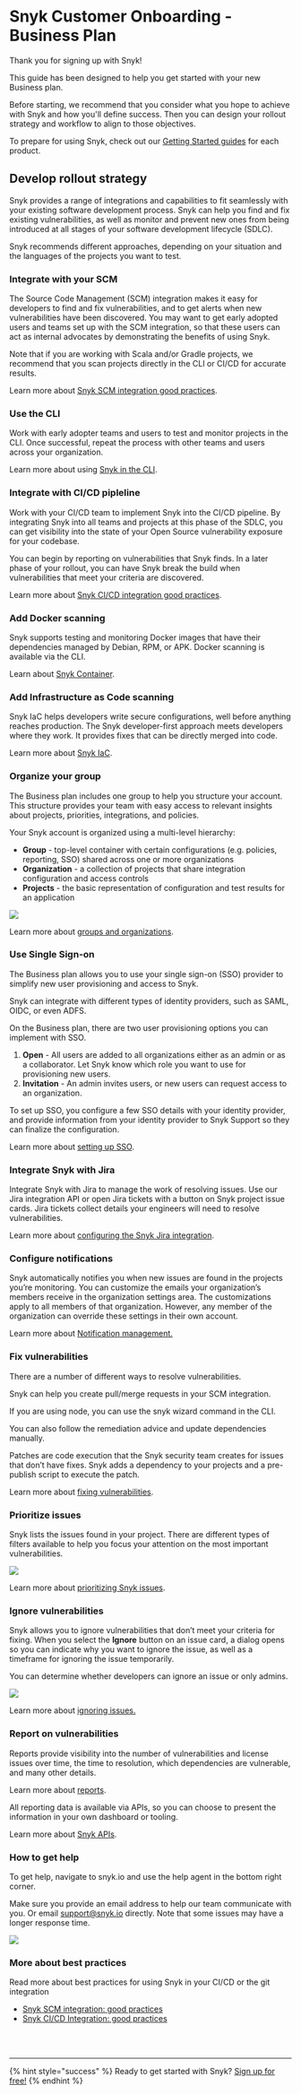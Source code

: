 # Snyk Customer Onboarding - Business Plan

Thank you for signing up with Snyk!

This guide has been designed to help you get started with your new Business plan.

Before starting, we recommend that you consider what you hope to achieve with Snyk and how you'll define success. Then you can design your rollout strategy and workflow to align to those objectives.

To prepare for using Snyk, check out our [Getting Started guides](https://snyk.gitbook.io/user-docs/getting-started) for each product.

## Develop rollout strategy

Snyk provides a range of integrations and capabilities to fit seamlessly with your existing software development process. Snyk can help you find and fix existing vulnerabilities, as well as monitor and prevent new ones from being introduced at all stages of your software development lifecycle \(SDLC\).

Snyk recommends different approaches, depending on your situation and the languages of the projects you want to test.

### Integrate with your SCM

The Source Code Management \(SCM\) integration makes it easy for developers to find and fix vulnerabilities, and to get alerts when new vulnerabilities have been discovered. You may want to get early adopted users and teams set up with the SCM integration, so that these users can act as internal advocates by demonstrating the benefits of using Snyk.

Note that if you are working with Scala and/or Gradle projects, we recommend that you scan projects directly in the CLI or CI/CD for accurate results.

Learn more about [Snyk SCM integration good practices](snyk-scm-integration-good-practices.md).

### Use the CLI

Work with early adopter teams and users to test and monitor projects in the CLI. Once successful, repeat the process with other teams and users across your organization.

Learn more about using [Snyk in the CLI](https://snyk.gitbook.io/user-docs/snyk-cli).

### Integrate with CI/CD pipleline

Work with your CI/CD team to implement Snyk into the CI/CD pipeline. By integrating Snyk into all teams and projects at this phase of the SDLC, you can get visibility into the state of your Open Source vulnerability exposure for your codebase.

You can begin by reporting on vulnerabilities that Snyk finds. In a later phase of your rollout, you can have Snyk break the build when vulnerabilities that meet your criteria are discovered.

Learn more about [Snyk CI/CD integration good practices](https://snyk.gitbook.io/user-docs/getting-started/snyk-billing-plan-onboarding/snyk-cicd-integration-good-practices).

### Add Docker scanning

Snyk supports testing and monitoring Docker images that have their dependencies managed by Debian, RPM, or APK. Docker scanning is available via the CLI.

Learn about [Snyk Container](https://snyk.gitbook.io/user-docs/snyk-container).

### Add Infrastructure as Code scanning

Snyk IaC helps developers write secure configurations, well before anything reaches production. The Snyk developer-first approach meets developers where they work. It provides fixes that can be directly merged into code.

Learn more about [Snyk IaC](https://snyk.gitbook.io/user-docs/snyk-infrastructure-as-code).

### Organize your group

The Business plan includes one group to help you structure your account. This structure provides your team with easy access to relevant insights about projects, priorities, integrations, and policies.

Your Snyk account is organized using a multi-level hierarchy:

* **Group** - top-level container with certain configurations \(e.g. policies, reporting, SSO\) shared across one or more organizations
* **Organization** - a collection of projects that share integration configuration and access controls
* **Projects** - the basic representation of configuration and test results for an application

![](../../.gitbook/assets/groups-and-orgs.png)

Learn more about [groups and organizations](https://support.snyk.io/hc/en-us/articles/360004037617-What-s-a-Snyk-group-).

### Use Single Sign-on

The Business plan allows you to use your single sign-on \(SSO\) provider to simplify new user provisioning and access to Snyk.

Snyk can integrate with different types of identity providers, such as SAML, OIDC, or even ADFS.

On the Business plan, there are two user provisioning options you can implement with SSO.

1. **Open** - All users are added to all organizations either as an admin or as a collaborator. Let Snyk know which role you want to use for provisioning new users.
2. **Invitation** - An admin invites users, or new users can request access to an organization.

To set up SSO, you configure a few SSO details with your identity provider, and provide information from your identity provider to Snyk Support so they can finalize the configuration.

Learn more about [setting up SSO](https://support.snyk.io/hc/en-us/articles/360018025297-Introduction-to-Snyk-Single-Sign-On-SSO-).

### Integrate Snyk with Jira

Integrate Snyk with Jira to manage the work of resolving issues. Use our Jira integration API or open Jira tickets with a button on Snyk project issue cards. Jira tickets collect details your engineers will need to resolve vulnerabilities.

Learn more about [configuring the Snyk Jira integration](https://snyk.gitbook.io/user-docs/integrations/untitled-3/jira).

### Configure notifications

Snyk automatically notifies you when new issues are found in the projects you’re monitoring. You can customize the emails your organization’s members receive in the organization settings area. The customizations apply to all members of that organization. However, any member of the organization can override these settings in their own account.

Learn more about [Notification management.](https://snyk.gitbook.io/user-docs/user-and-group-management/notifications/notification-management)

### Fix vulnerabilities

There are a number of different ways to resolve vulnerabilities.

Snyk can help you create pull/merge requests in your SCM integration.

If you are using node, you can use the snyk wizard command in the CLI.

You can also follow the remediation advice and update dependencies manually.

Patches are code execution that the Snyk security team creates for issues that don’t have fixes. Snyk adds a dependency to your projects and a pre-publish script to execute the patch.

Learn more about [fixing vulnerabilities](https://snyk.gitbook.io/user-docs/fixing-and-prioritizing-issues/starting-to-fix-vulnerabilities/fix-your-vulnerabilities).

### Prioritize issues

Snyk lists the issues found in your project. There are different types of filters available to help you focus your attention on the most important vulnerabilities.

![](../../.gitbook/assets/filters.png)

Learn more about [prioritizing Snyk issues](https://snyk.gitbook.io/user-docs/fixing-and-prioritizing-issues/starting-to-fix-vulnerabilities/snyk-priority-score).

### Ignore vulnerabilities

Snyk allows you to ignore vulnerabilities that don’t meet your criteria for fixing. When you select the **Ignore** button on an issue card, a dialog opens so you can indicate why you want to ignore the issue, as well as a timeframe for ignoring the issue temporarily.

You can determine whether developers can ignore an issue or only admins.

![](../../.gitbook/assets/ignores.png)

Learn more about [ignoring issues.](https://snyk.gitbook.io/user-docs/fixing-and-prioritizing-issues/starting-to-fix-vulnerabilities/introduction-to-ignoring-issues)

### Report on vulnerabilities

Reports provide visibility into the number of vulnerabilities and license issues over time, the time to resolution, which dependencies are vulnerable, and many other details.

Learn more about [reports](https://snyk.gitbook.io/user-docs/reports-1/reports/reports-overview).

All reporting data is available via APIs, so you can choose to present the information in your own dashboard or tooling.

Learn more about [Snyk APIs](https://github.com/snyk/user-docs/tree/54e0dec0fe0e081d49f34119a9018499ad5c9e96/getting-started/snyk-billing-plan-onboarding/snyk-customer-onboarding-business-plan/README.md).

### How to get help

To get help, navigate to snyk.io and use the help agent in the bottom right corner.

Make sure you provide an email address to help our team communicate with you. Or email support@snyk.io directly. Note that some issues may have a longer response time.

![](../../.gitbook/assets/pasted-image-0-4-.png)

### More about best practices

Read more about best practices for using Snyk in your CI/CD or the git integration

* [Snyk SCM integration: good practices](https://support.snyk.io/hc/en-us/articles/360018010597)
* [Snyk CI/CD Integration: good practices](https://snyk.gitbook.io/user-docs/getting-started/snyk-billing-plan-onboarding/snyk-cicd-integration-good-practices)

 
<br><br><hr>

{% hint style="success" %}
Ready to get started with Snyk? [Sign up for free!](https://snyk.io/login?cta=sign-up&loc=footer&page=support_docs_page)
{% endhint %}